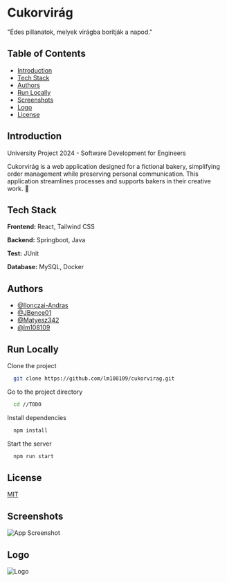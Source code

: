 
# Cukorvirág

"Édes pillanatok, melyek virágba borítják a napod."

## Table of Contents
- [Introduction](#introduction)
- [Tech Stack](#tech-stack)
- [Authors](#authors)
- [Run Locally](#run-locally)
- [Screenshots](#screenshots)
- [Logo](#logo)
- [License](#license)

## Introduction

University Project 2024 - Software Development for Engineers

Cukorvirág is a web application designed for a fictional bakery, simplifying order management while preserving personal communication. This application streamlines processes and supports bakers in their creative work. 🎂


## Tech Stack

**Frontend:** React, Tailwind CSS

**Backend:** Springboot, Java

**Test:** JUnit

**Database:** MySQL, Docker

## Authors

- [@Ilonczai-Andras](https://github.com/Ilonczai-Andras)
- [@JBence01](https://github.com/JBence01)
- [@Matyesz342](https://github.com/Matyesz342)
- [@lm108109](https://github.com/lm108109)

## Run Locally

Clone the project

```bash
  git clone https://github.com/lm108109/cukorvirag.git
```

Go to the project directory

```bash
  cd //TODO
```

Install dependencies

```bash
  npm install
```

Start the server

```bash
  npm run start
```

## License

[MIT](https://github.com/lm108109/cukorvirag/blob/main/LICENSE.md)


## Screenshots

![App Screenshot](https://cdn.discordapp.com/attachments/950171129530679316/1315332770901397595/image.png?ex=6757069a&is=6755b51a&hm=d006a5c4b5176f6266b0b0398d12c7b57e6afad8f3c1d29c428c5c396ee41910&)

## Logo

![Logo](https://cdn.discordapp.com/attachments/1284489882017988669/1284554672606154822/cukorvirag_logo.png?ex=67532943&is=6751d7c3&hm=90c748f06ef184134b4759c0646a492c3ace6040bcab5166fd523839c79eeb7a&)

